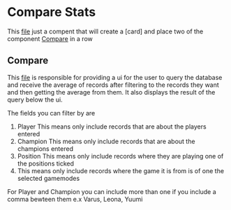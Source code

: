 # Compare Stats 

This [file](../../../frontend/src/Overall/comps/CompareStats.js) just a compent that will create a [card] and place two of the component [Compare](#compare) in a row 

## Compare

This [file](../../../frontend/src/Overall/comps/Compare.js) is responsible for providing a ui for the user to query the database and receive the average of records after filtering to the records they want and then getting the average from them. It also displays the result of the query below the ui. 

The fields you can filter by are 

1. Player 
This means only include records that are about the players entered
2. Champion
This means only include records that are about the champions entered
3. Position 
This means only include records where they are playing one of the positions ticked 
4. This means only include records where the game it is from is of one the selected gamemodes

For Player and Champion you can include more than one if you include a comma bewteen them e.x Varus, Leona, Yuumi